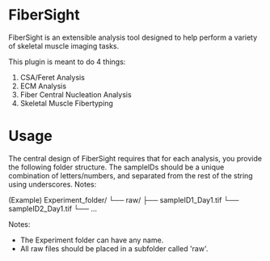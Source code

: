 # FiberSight #
FiberSight is an extensible analysis tool designed to help perform a variety of skeletal muscle imaging tasks.

This plugin is meant to do 4 things:
1) CSA/Feret Analysis
2) ECM Analysis
3) Fiber Central Nucleation Analysis
4) Skeletal Muscle Fibertyping

# Usage #
The central design of FiberSight requires that for each analysis, you provide the following folder structure.  The sampleIDs should be a unique combination of letters/numbers, and separated from the rest of the string using underscores. 
Notes:

(Example)
Experiment\_folder/ 
└── raw/ 
    ├── sampleID1\_Day1.tif 
    └── sampleID2\_Day1.tif 
         └── ...

Notes:
- The Experiment folder can have any name.
- All raw files should be placed in a subfolder called 'raw'.
